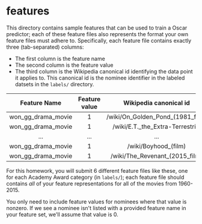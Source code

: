 # features

This directory contains sample features that can be used to train a Oscar predictor; each of these feature files also represents the format your own feature files must adhere to.  Specifically, each feature file contains exactly three (tab-separated) columns:

* The first column is the feature name
* The second column is the feature value
* The third column is the Wikipedia canonical id identifying the data point it applies to.  This canonical id is the nominee identifier in the labeled datsets in the `labels/` directory.


|Feature Name | Feature value | Wikipedia canonical id|
|:-:|:-:|:-:|
won_gg_drama_movie|	1	|/wiki/On_Golden_Pond_(1981_film)
won_gg_drama_movie|	1	|/wiki/E.T._the_Extra-Terrestrial
...|...|...
won_gg_drama_movie|	1|	/wiki/Boyhood_(film)
won_gg_drama_movie|	1|	/wiki/The_Revenant_(2015_film)

For this homework, you will submit 6 different feature files like these, one for each Academy Award category (in `labels/`); each feature file should contains *all* of your feature representations for all of the movies from 1960-2015.

You only need to include feature values for nominees where that value is nonzero.  If we see a nominee isn't listed with a provided feature name in your feature set, we'll assume that value is 0.

